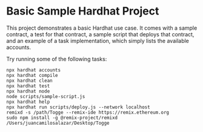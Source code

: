 # Basic Sample Hardhat Project

This project demonstrates a basic Hardhat use case. It comes with a sample contract, a test for that contract, a sample script that deploys that contract, and an example of a task implementation, which simply lists the available accounts.

Try running some of the following tasks:

```shell
npx hardhat accounts
npx hardhat compile
npx hardhat clean
npx hardhat test
npx hardhat node
node scripts/sample-script.js
npx hardhat help
npx hardhat run scripts/deploy.js --network localhost
remixd -s /path/Togge --remix-ide https://remix.ethereum.org
sudo npm install -g @remix-project/remixd
/Users/juancamilosalazar/Desktop/Togge
```
